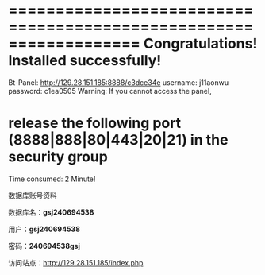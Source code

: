 ==================================================================
Congratulations! Installed successfully!
==================================================================
Bt-Panel: http://129.28.151.185:8888/c3dce34e
username: j11aonwu
password: c1ea0505
Warning:
If you cannot access the panel, 

release the following port (8888|888|80|443|20|21) in the security group
==================================================================
Time consumed: 2 Minute!



数据库账号资料

数据库名：**gsj240694538**

用户：**gsj240694538**

密码：**240694538gsj**

访问站点：http://129.28.151.185/index.php